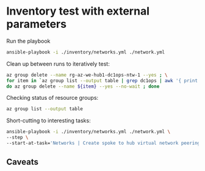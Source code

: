 # Inventory test with external parameters

Run the playbook

```bash
ansible-playbook -i ./inventory/networks.yml ./network.yml
```

Clean up between runs to iteratively test:

```bash
az group delete --name rg-az-we-hub1-dc1ops-ntw-1 --yes ; \
for item in `az group list --output table | grep dc1ops | awk '{ print $1 }'` ; \
do az group delete --name ${item} --yes --no-wait ; done
```

Checking status of resource groups:

```bash
az group list --output table
```

Short-cutting to interesting tasks:

```bash
ansible-playbook -i ./inventory/networks.yml ./network.yml \
--step \
--start-at-task='Networks | Create spoke to hub virtual network peering'
```

## Caveats

